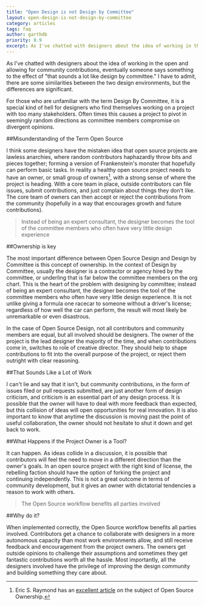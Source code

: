 ```yaml
---
title: "Open Design is not Design by Committee"
layout: open-design-is-not-design-by-committee
category: articles
tags: faq
author: garthdb
priority: 0.9
excerpt: As I've chatted with designers about the idea of working in the open and allowing for community contributions, eventually someone says something to the effect of "that sounds a lot like design by committee." I have to admit, there are some similarities between the two design environments, but the differences are significant.
---
```


As I've chatted with designers about the idea of working in the open and allowing for community contributions, eventually someone says something to the effect of "that sounds a lot like design by committee." I have to admit, there are some similarities between the two design environments, but the differences are significant.

For those who are unfamiliar with the term Design By Committee, it is a special kind of hell for designers who find themselves working on a project with too many stakeholders. Often times this causes a project to pivot in seemingly random directions as committee members compromise on divergent opinions.

##Misunderstanding of the Term Open Source

I think some designers have the mistaken idea that open source projects are lawless anarchies, where random contributors haphazardly throw bits and pieces together; forming a version of Frankenstein's monster that hopefully can perform basic tasks. In reality a healthy open source project needs to have an owner, or small group of owners[^1], with a strong sense of where the project is heading. With a core team in place, outside contributors can file issues, submit contributions, and just complain about things they don't like. The core team of owners can then accept or reject the contributions from the community (hopefully in a way that encourages growth and future contributions).

>Instead of being an expert consultant, the designer becomes the tool of the committee members who often have very little design experience

##Ownership is key

The most important difference between Open Source Design and Design by Committee is this concept of ownership. In the context of Design by Committee, usually the designer is a contractor or agency hired by the committee, or underling that is far below the committee members on the org chart. This is the heart of the problem with designing by committee; instead of being an expert consultant, the designer becomes the tool of the committee members who often have very little design experience. It is not unlike giving a formula one racecar to someone without a driver's license; regardless of how well the car can perform, the result will most likely be unremarkable or even disastrous.

In the case of Open Source Design, not all contributors and community members are equal, but all involved should be designers. The owner of the project is the lead designer the majority of the time, and when contributions come in, switches to role of creative director. They should help to shape contributions to fit into the overall purpose of the project, or reject them outright with clear reasoning.

##That Sounds Like a Lot of Work

I can't lie and say that it isn't, but community contributions, in the form of issues filed or pull requests submitted, are just another form of design criticism, and criticism is an essential part of any design process. It is possible that the owner will have to deal with more feedback than expected, but this collision of ideas will open opportunities for real innovation. It is also important to know that anytime the discussion is moving past the point of useful collaboration, the owner should not hesitate to shut it down and get back to work.

##What Happens if the Project Owner is a Tool?

It can happen. As ideas collide in a discussion, it is possible that contributors will feel the need to move in a different direction than the owner's goals. In an open source project with the right kind of license, the rebelling faction should have the option of forking the project and continuing independently. This is not a great outcome in terms of community development, but it gives an owner with dictatorial tendencies a reason to work with others.

>The Open Source workflow benefits all parties involved

##Why do it?

When implemented correctly, the Open Source workflow benefits all parties involved. Contributors get a chance to collaborate with designers in a more autonomous capacity than most work environments allow, and still receive feedback and encouragement from the project owners. The owners get outside opinions to challenge their assumptions and sometimes they get fantastic contributions worth all the hassle. Most importantly, all the designers involved have the privilege of improving the design community and building something they care about.

[^1]:Eric S. Raymond has an [excellent article](http://catb.org/esr/writings/homesteading/homesteading/ar01s04.html) on the subject of Open Source Ownership.
